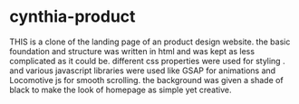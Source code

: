 # cynthia-product
THIS is a clone of the landing page of an product design website.
the basic foundation and structure was written in html and was kept as less complicated as it could be. different css properties were used for styling . and various javascript libraries were used like GSAP for animations and Locomotive js for smooth scrolling. the background was given a shade of black to make the look of homepage as simple yet creative.
